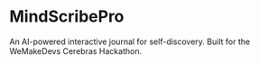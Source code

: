 # MindScribePro
An AI-powered interactive journal for self-discovery. Built for the WeMakeDevs Cerebras Hackathon.
